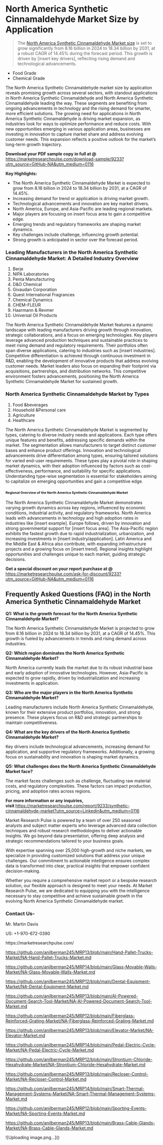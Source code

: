 <h1>North America Synthetic Cinnamaldehyde Market&nbsp;Size by Application</h1><blockquote><p>The <a href="https://marketresearchpulse.com/download-sample/9233?utm_source=GitHub-NA&amp;utm_medium=0116">North America Synthetic Cinnamaldehyde Market size</a> is set to grow significantly from 8.16 billion in 2024 to 18.34 billion by 2031, at a robust CAGR of 14.45% during the forecast period. This growth is driven by [insert key drivers], reflecting rising demand and technological advancements.</p></blockquote><ul><li>Food Grade<li> Chemical Grade</li></ul><p>The North America Synthetic Cinnamaldehyde market size by application reveals promising growth across several sectors, with standout applications in North America Synthetic Cinnamaldehyde and North America Synthetic Cinnamaldehyde leading the way. These segments are benefiting from ongoing advancements in technology and the rising demand for smarter, more efficient solutions. The growing need for applications in North America Synthetic Cinnamaldehyde is driving market expansion, as industries look for ways to optimize performance and reduce costs. With new opportunities emerging in various application areas, businesses are investing in innovation to capture market share and address evolving customer needs. This expansion reflects a positive outlook for the market’s long-term growth trajectory.</p><p><strong>Download your PDF sample copy in full at @ </strong><a href="https://marketresearchpulse.com/download-sample/9233?utm_source=GitHub-NA&amp;utm_medium=0116">https://marketresearchpulse.com/download-sample/9233?utm_source=GitHub-NA&amp;utm_medium=0116</a></p><p><strong>Key Highlights: </strong></p><ul><li>The North America Synthetic Cinnamaldehyde Market is expected to grow from 8.16 billion in 2024 to 18.34 billion by 2031, at a CAGR of 14.45%.</li><li>Increasing demand for trend or application is driving market growth.</li><li>Technological advancements and innovation are key market drivers.</li><li>North America, Europe, and Asia-Pacific are leading regional markets.</li><li>Major players are focusing on insert focus area to gain a competitive edge.</li><li>Emerging trends and regulatory frameworks are shaping market dynamics.</li><li>Key challenges include challenge, influencing growth potential.</li><li>Strong growth is anticipated in sector over the forecast period.</li></ul><h3>Leading Manufacturers in the North America Synthetic Cinnamaldehyde Market: A Detailed Industry Overview</h3><ol><li>Berje</li><li>NIPA Laboratories</li><li>Penta Manufacturing</li><li>D&O Chemical</li><li>Givaudan Corporation</li><li>Quest International Fragrances</li><li>Chemical Dynamics</li><li>CHEM-FLEUR</li><li>Haarmann & Revmer</li><li>Universal Oil Products</li></ol><div class="flex max-w-full flex-col flex-grow"><div class="min-h-8 text-message flex w-full flex-col items-end gap-2 whitespace-normal break-words [.text-message+&amp;]:mt-5" dir="auto" data-message-author-role="assistant" data-message-id="fd8432e4-4910-450d-b182-61b7bfb0a01f" data-message-model-slug="gpt-4o"><div class="flex w-full flex-col gap-1 empty:hidden first:pt-[3px]"><div class="markdown prose w-full break-words dark:prose-invert light"><p>The North America Synthetic Cinnamaldehyde Market features a dynamic landscape with leading manufacturers driving growth through innovation, strategic collaborations, and a focus on emerging technologies. Key players leverage advanced production techniques and sustainable practices to meet rising demand and regulatory requirements. Their portfolios often span diverse applications, catering to industries such as [insert industries]. Competitive differentiation is achieved through continuous investment in R&amp;D, enabling the development of innovative products that address evolving customer needs. Market leaders also focus on expanding their footprint via acquisitions, partnerships, and distribution networks. This competitive environment fosters advancements, positioning the North America Synthetic Cinnamaldehyde Market for sustained growth.</p></div></div></div></div><h3>North America Synthetic Cinnamaldehyde Market by Types</h3><ol><li>Food &beverages<li> Household &Personal care<li> Agriculture<li> Healthcare</li></ol><div class="flex max-w-full flex-col flex-grow"><div class="min-h-8 text-message flex w-full flex-col items-end gap-2 whitespace-normal break-words [.text-message+&amp;]:mt-5" dir="auto" data-message-author-role="assistant" data-message-id="084470be-0bb7-4664-bddf-5156b4f41249" data-message-model-slug="gpt-4o-mini"><div class="flex w-full flex-col gap-1 empty:hidden first:pt-[3px]"><div class="markdown prose w-full break-words dark:prose-invert light"><p>The North America Synthetic Cinnamaldehyde Market is segmented by types, catering to diverse industry needs and applications. Each type offers unique features and benefits, addressing specific demands within the market. The segmentation allows manufacturers to target distinct customer bases and enhance product offerings. Innovation and technological advancements drive differentiation among types, ensuring tailored solutions for varied end-user requirements. These types play a pivotal role in shaping market dynamics, with their adoption influenced by factors such as cost-effectiveness, performance, and suitability for specific applications. Understanding type-wise segmentation is essential for stakeholders aiming to capitalize on emerging opportunities and gain a competitive edge.</p></div></div></div></div><h3><span style="font-size: 11px;">Regional Overview of the North America Synthetic Cinnamaldehyde Market</span></h3><div class="flex max-w-full flex-col flex-grow"><div class="min-h-8 text-message flex w-full flex-col items-end gap-2 whitespace-normal break-words [.text-message+&amp;]:mt-5" dir="auto" data-message-author-role="assistant" data-message-id="e9038762-ce64-4e30-91c9-9bd413514231" data-message-model-slug="gpt-4o-mini"><div class="flex w-full flex-col gap-1 empty:hidden first:pt-[3px]"><div class="markdown prose w-full break-words dark:prose-invert light"><p>The North America Synthetic Cinnamaldehyde Market demonstrates varying growth dynamics across key regions, influenced by economic conditions, industrial activity, and regulatory frameworks. North America leads with advancements in technology and high adoption rates in industries like [insert example]. Europe follows, driven by innovation and strong governmental support for [insert focus area]. The Asia-Pacific region exhibits the fastest growth due to rapid industrialization, urbanization, and increasing investments in [insert industry/application]. Latin America and the Middle East &amp; Africa also contribute, with expanding infrastructure projects and a growing focus on [insert trend]. Regional insights highlight opportunities and challenges unique to each market, guiding strategic decisions.</p></div></div></div></div><p><strong>Get a special discount on your report purchase at @ </strong><a href="https://marketresearchpulse.com/ask-for-discount/9233?utm_source=GitHub-NA&amp;utm_medium=0116">https://marketresearchpulse.com/ask-for-discount/9233?utm_source=GitHub-NA&amp;utm_medium=0116</a></p><h2>Frequently Asked Questions (FAQ) in the North America Synthetic Cinnamaldehyde Market</h2><p><strong>Q1: What is the growth forecast for the North America Synthetic Cinnamaldehyde Market?</strong></p><p>The North America Synthetic Cinnamaldehyde Market is projected to grow from 8.16 billion in 2024 to 18.34 billion by 2031, at a CAGR of 14.45%. This growth is fueled by advancements in trends and rising demand across industries.</p><p><strong>Q2: Which region dominates the North America Synthetic Cinnamaldehyde Market?</strong></p><p>North America currently leads the market due to its robust industrial base and early adoption of innovative technologies. However, Asia-Pacific is expected to grow rapidly, driven by industrialization and increasing investments in application.</p><p><strong>Q3: Who are the major players in the North America Synthetic Cinnamaldehyde Market?</strong></p><p>Leading manufacturers include North America Synthetic Cinnamaldehyde, known for their extensive product portfolios, innovation, and strong presence. These players focus on R&amp;D and strategic partnerships to maintain competitiveness.</p><p><strong>Q4: What are the key drivers of the North America Synthetic Cinnamaldehyde Market?</strong></p><p>Key drivers include technological advancements, increasing demand for application, and supportive regulatory frameworks. Additionally, a growing focus on sustainability and innovation is shaping market dynamics.</p><p><strong>Q5: What challenges does the North America Synthetic Cinnamaldehyde Market face?</strong></p><p>The market faces challenges such as challenge, fluctuating raw material costs, and regulatory complexities. These factors can impact production, pricing, and adoption rates across regions.</p><p><strong>For more information or any inquiries, visit&nbsp;</strong><a href="https://marketresearchpulse.com/report/9233/synthetic-cinnamaldehyde-market?utm_source=Linkedin&utm_medium=0116">https://marketresearchpulse.com/report/9233/synthetic-cinnamaldehyde-market?utm_source=Linkedin&utm_medium=0116</a></p><p>Market Research Pulse is powered by a team of over 250 seasoned analysts and subject matter experts who leverage advanced data collection techniques and robust research methodologies to deliver actionable insights. We go beyond data presentation, offering deep analysis and strategic recommendations tailored to your business goals.</p><p>With expertise spanning over 25,000 high-growth and niche markets, we specialize in providing customized solutions that address your unique challenges. Our commitment to actionable intelligence ensures complex data is transformed into clear, practical insights that empower confident decision-making.</p><p>Whether you require a comprehensive market report or a bespoke research solution, our flexible approach is designed to meet your needs. At Market Research Pulse, we are dedicated to equipping you with the intelligence necessary to stay competitive and achieve sustainable growth in the evolving North America Synthetic Cinnamaldehyde market.</p><h3><strong>Contact Us-</strong></h3><p>Mr. Martin Davis</p><p>US: +1-970-672-0390</p><p>https://marketresearchpulse.com/</p><p><a href="https://github.com/anilberman245/MRP13/blob/main/Hand-Pallet-Trucks-Market/NA-Hand-Pallet-Trucks-Market.md">https://github.com/anilberman245/MRP13/blob/main/Hand-Pallet-Trucks-Market/NA-Hand-Pallet-Trucks-Market.md</a></p><p><a href="https://github.com/anilberman245/MRP14/blob/main/Glass-Movable-Walls-Market/NA-Glass-Movable-Walls-Market.md">https://github.com/anilberman245/MRP14/blob/main/Glass-Movable-Walls-Market/NA-Glass-Movable-Walls-Market.md</a></p><p><a href="https://github.com/anilberman245/MRP12/blob/main/Dental-Equipment-Market/NA-Dental-Equipment-Market.md">https://github.com/anilberman245/MRP12/blob/main/Dental-Equipment-Market/NA-Dental-Equipment-Market.md</a></p><p><a href="https://github.com/anilberman245/MRP13/blob/main/AI-Powered-Document-Search-Tool-Market/NA-AI-Powered-Document-Search-Tool-Market.md">https://github.com/anilberman245/MRP13/blob/main/AI-Powered-Document-Search-Tool-Market/NA-AI-Powered-Document-Search-Tool-Market.md</a></p><p><a href="https://github.com/anilberman245/MRP12/blob/main/Fiberglass-Reinforced-Grating-Market/NA-Fiberglass-Reinforced-Grating-Market.md">https://github.com/anilberman245/MRP12/blob/main/Fiberglass-Reinforced-Grating-Market/NA-Fiberglass-Reinforced-Grating-Market.md</a></p><p><a href="https://github.com/anilberman245/MRP13/blob/main/Elevator-Market/NA-Elevator-Market.md">https://github.com/anilberman245/MRP13/blob/main/Elevator-Market/NA-Elevator-Market.md</a></p><p><a href="https://github.com/anilberman245/MRP14/blob/main/Pedal-Electric-Cycle-Market/NA-Pedal-Electric-Cycle-Market.md">https://github.com/anilberman245/MRP14/blob/main/Pedal-Electric-Cycle-Market/NA-Pedal-Electric-Cycle-Market.md</a></p><p><a href="https://github.com/anilberman245/MRP12/blob/main/Strontium-Chloride-Hexahydrate-Market/NA-Strontium-Chloride-Hexahydrate-Market.md">https://github.com/anilberman245/MRP12/blob/main/Strontium-Chloride-Hexahydrate-Market/NA-Strontium-Chloride-Hexahydrate-Market.md</a></p><p><a href="https://github.com/anilberman245/MRP13/blob/main/Recloser-Control-Market/NA-Recloser-Control-Market.md">https://github.com/anilberman245/MRP13/blob/main/Recloser-Control-Market/NA-Recloser-Control-Market.md</a></p><p><a href="https://github.com/anilberman245/MRP14/blob/main/Smart-Thermal-Management-Systems-Market/NA-Smart-Thermal-Management-Systems-Market.md">https://github.com/anilberman245/MRP14/blob/main/Smart-Thermal-Management-Systems-Market/NA-Smart-Thermal-Management-Systems-Market.md</a></p><p><a href="https://github.com/anilberman245/MRP12/blob/main/Sporting-Events-Market/NA-Sporting-Events-Market.md">https://github.com/anilberman245/MRP12/blob/main/Sporting-Events-Market/NA-Sporting-Events-Market.md</a></p><p><a href="https://github.com/anilberman245/MRP13/blob/main/Brass-Cable-Glands-Market/NA-Brass-Cable-Glands-Market.md">https://github.com/anilberman245/MRP13/blob/main/Brass-Cable-Glands-Market/NA-Brass-Cable-Glands-Market.md</a></p>
![Uploading image.png…]()
